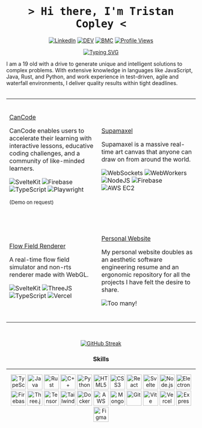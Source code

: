<div align="center">

  # <samp>&gt; Hi there, I'm <b> Tristan Copley </b> &lt; </samp>
  
[![LinkedIn](https://img.shields.io/badge/LinkedIn-%230077B5.svg?&style=flat-square&logo=linkedin&logoColor=white)](https://www.linkedin.com/in/tristan-copley-0123b9256/)
[![DEV](https://img.shields.io/badge/Dev.to-%23000000.svg?&style=flat-square&logo=dev.to&logoColor=white)](https://dev.to/tristancopley) 
[![BMC](https://img.shields.io/badge/BuyMeACoffee-%23FFDD00.svg?&style=flat-square&logo=buy-me-a-coffee&logoColor=black)](https://www.buymeacoffee.com/tristancopley)
[![Profile Views](https://komarev.com/ghpvc/?username=TristanCopley&style=flat-square)](https://github.com/TristanCopley)

<a href="https://tristan-copley-2023.vercel.app/"><img src="https://readme-typing-svg.demolab.com?font=Fira+Code&duration=4000&pause=1000&color=F7F7F7&center=true&vCenter=true&random=false&width=435&lines=Full-Stack+Developer;Software+Engineer;Product+Designer;Project+Manager;Lead+Programmer" alt="Typing SVG" /></a>

</div>
<div>
I am a 19 old with a drive to generate unique and intelligent solutions to complex problems. With extensive knowledge in languages like JavaScript, Java, Rust, and Python, and work experience in test-driven, agile and waterfall environments, I deliver quality results within tight deadlines.
</div>
<br>
  </div>
<table align="center">
<tr>
<td>
  
  <br>
  
  <a href="https://tristan-copley-2023.vercel.app/projects/cancode">CanCode</a>
  
  CanCode enables users to accelerate their learning with interactive lessons, educative coding challenges, and a community of like-minded learners.
  
  ![SvelteKit](https://img.shields.io/badge/-SvelteKit-blueviolet) ![Firebase](https://img.shields.io/badge/-Firebase-orange) ![TypeScript](https://img.shields.io/badge/-TypeScript-brightgreen) ![Playwright](https://img.shields.io/badge/-Playwright-yellow)
  
  <sub>(Demo on request)</sub>
 
   <br>
  
</td>
<td>
  
  <br>
  
  [Supamaxel](http://13.56.13.208/)
  
  Supamaxel is a massive real-time art canvas that anyone can draw on from around the world.
  
  ![WebSockets](https://img.shields.io/badge/-WebSockets-red) ![WebWorkers](https://img.shields.io/badge/-WebWorkers-blue) ![NodeJS](https://img.shields.io/badge/-NodeJS-brightgreen) ![Firebase](https://img.shields.io/badge/-Firebase-orange) ![AWS EC2](https://img.shields.io/badge/-AWS%20EC2-yellow)
 
   <br>
  
  </td>
</tr>
<tr>
<td>
  
  <br>
  
  [Flow Field Renderer](https://flowfields.vercel.app/)
  
  A real-time flow field simulator and non-rts renderer made with WebGL.
  
  ![SvelteKit](https://img.shields.io/badge/-SvelteKit-blueviolet) ![ThreeJS](https://img.shields.io/badge/-ThreeJS-white) ![TypeScript](https://img.shields.io/badge/-TypeScript-brightgreen) ![Vercel](https://img.shields.io/badge/-Vercel-purple)
 
   <br>
  
</td>
<td>
  
  <br>
  
  [Personal Website](https://tristan-copley-2023.vercel.app/)
  
   My personal website doubles as an aesthetic software engineering resume and an ergonomic repository for all the projects I have felt the desire to share.
  
  ![Too many!](https://img.shields.io/badge/-Too%20many%20to%20count!-darkred)
 
   <br>
  
  </td>
</tr>
</table>
  
</br>
<div align="center">
  
[![GitHub Streak](http://github-readme-streak-stats.herokuapp.com?user=TristanCopley&hide_border=true&background=FFFFFF00&currStreakNum=FF924F&sideNums=B3B3B3&sideLabels=8F8F8F)](https://git.io/streak-stats)
  
</div>
<div align="center">
  
### Skills

<hr>

<a href='https://www.typescriptlang.org/'><img     alt="TypeScript" width="40px" src="https://skillicons.dev/icons?i=ts&theme=dark" /></a>
<a href='https://www.oracle.com/java/'><img        alt="Java"       width="40px" src="https://skillicons.dev/icons?i=java&theme=dark" /></a>
<a href='https://www.rust-lang.org/'><img          alt="Rust"        width="40px" src="https://skillicons.dev/icons?i=rust&theme=dark" /></a>
<a href='https://en.cppreference.com/w/'><img      alt="C++"        width="40px" src="https://skillicons.dev/icons?i=cpp&theme=dark" /></a>
<a href='https://www.python.org/'><img             alt="Python"     width="40px" src="https://skillicons.dev/icons?i=py&theme=dark" /></a>
<a href='https://en.wikipedia.org/wiki/HTML5'><img alt="HTML5"      width="40px" src="https://skillicons.dev/icons?i=html&theme=dark" /></a>
<a href='https://www.tutorialrepublic.com/css-tutorial/'><img alt="CSS3"       width="40px" src="https://skillicons.dev/icons?i=css&theme=dark" /></a>
<a href='https://reactjs.org/'><img                alt="React"      width="40px" src="https://skillicons.dev/icons?i=react&theme=dark" /></a>
<a href='https://kit.svelte.dev/'><img                alt="Svelte"      width="40px" src="https://skillicons.dev/icons?i=svelte&theme=dark" /></a>
<a href='https://nodejs.org/en/'><img alt="Node.js"    width="40px" src="https://skillicons.dev/icons?i=nodejs&theme=dark" /></a>
<a href='https://www.electronjs.org/'><img         alt="Electron"   width="40px" src="https://skillicons.dev/icons?i=electron&theme=dark" /></a>
<a href='https://firebase.google.com/'><img        alt="Firebase"   width="40px" src="https://skillicons.dev/icons?i=firebase&theme=dark" /></a>
<a href='https://threejs.org/'><img                alt="Three.js"   width="40px" src="https://skillicons.dev/icons?i=threejs&theme=dark" /></a>
<a href='https://www.tensorflow.org/'><img                alt="TensorFlow"   width="40px" src="https://skillicons.dev/icons?i=tensorflow&theme=dark" /></a>
<a href='https://tailwindcss.com/'><img            alt="TailwindCSS" width="40px" src="https://skillicons.dev/icons?i=tailwind&theme=dark" /></a>
<a href='https://www.docker.com/'><img alt="Docker"     width="40px" src="https://skillicons.dev/icons?i=docker&theme=dark" /></a>
<a href='https://aws.amazon.com/'><img             alt="AWS"        width="40px" src="https://skillicons.dev/icons?i=aws&theme=dark" /></a>
<a href='https://www.mongodb.com/'><img            alt="MongoDB"    width="40px" src="https://skillicons.dev/icons?i=mongodb&theme=dark" /></a>
<a href='https://github.com/'><img                 alt="Git"        width="40px" src="https://skillicons.dev/icons?i=github&theme=dark" /></a>
<a href="https://vitejs.dev/"><img                 alt="Vite"       width="40px" src="https://skillicons.dev/icons?i=vite&theme=dark"/></a>
<a href="https://vercel.com/"><img                 alt="Vercel"       width="40px" src="https://skillicons.dev/icons?i=vercel&theme=dark"/></a>
<a href="https://expressjs.com/"><img                 alt="Express"       width="40px" src="https://skillicons.dev/icons?i=express&theme=dark"/></a>
<a href="https://figma.com/"><img                 alt="Figma"       width="40px" src="https://skillicons.dev/icons?i=figma&theme=dark"/></a>
<br>
